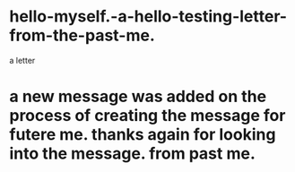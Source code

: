 # hello-myself.-a-hello-testing-letter-from-the-past-me.
a letter

# a new message was added on the process of creating the message for futere me. thanks again for looking into the message. from past me. 
